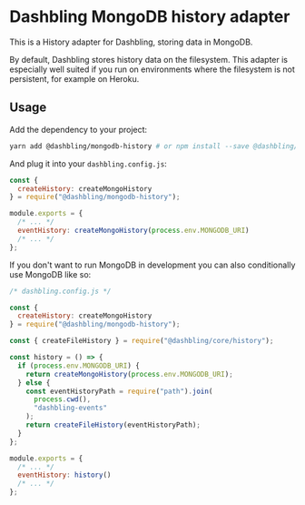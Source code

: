 # Dashbling MongoDB history adapter

This is a History adapter for Dashbling, storing data in MongoDB.

By default, Dashbling stores history data on the filesystem.
This adapter is especially well suited if you run on environments where the filesystem is not persistent, for example on Heroku.

## Usage

Add the dependency to your project:

```sh
yarn add @dashbling/mongodb-history # or npm install --save @dashbling/mongodb-history
```

And plug it into your `dashbling.config.js`:

```js
const {
  createHistory: createMongoHistory
} = require("@dashbling/mongodb-history");

module.exports = {
  /* ... */
  eventHistory: createMongoHistory(process.env.MONGODB_URI)
  /* ... */  
};
```

If you don't want to run MongoDB in development you can also conditionally use MongoDB like so:

```js
/* dashbling.config.js */

const {
  createHistory: createMongoHistory
} = require("@dashbling/mongodb-history");

const { createFileHistory } = require("@dashbling/core/history");

const history = () => {
  if (process.env.MONGODB_URI) {
    return createMongoHistory(process.env.MONGODB_URI);
  } else {
    const eventHistoryPath = require("path").join(
      process.cwd(),
      "dashbling-events"
    );
    return createFileHistory(eventHistoryPath);
  }
};

module.exports = {
  /* ... */
  eventHistory: history()
  /* ... */  
};
```

